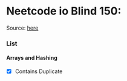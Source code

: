 # Neetcode io Blind 150: 
Source: [here](https://neetcode.io/practice)

### List

#### Arrays and Hashing
- [x] Contains Duplicate

